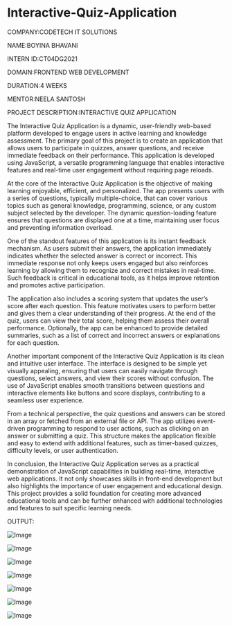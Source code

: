 # Interactive-Quiz-Application
COMPANY:CODETECH IT SOLUTIONS

NAME:BOYINA BHAVANI

INTERN ID:CT04DG2021

DOMAIN:FRONTEND WEB DEVELOPMENT

DURATION:4 WEEKS

MENTOR:NEELA SANTOSH

PROJECT DESCRIPTION:INTERACTIVE QUIZ APPLICATION

The Interactive Quiz Application is a dynamic, user-friendly web-based platform developed to engage users in active learning and knowledge assessment. The primary goal of this project is to create an application that allows users to participate in quizzes, answer questions, and receive immediate feedback on their performance. This application is developed using JavaScript, a versatile programming language that enables interactive features and real-time user engagement without requiring page reloads.

At the core of the Interactive Quiz Application is the objective of making learning enjoyable, efficient, and personalized. The app presents users with a series of questions, typically multiple-choice, that can cover various topics such as general knowledge, programming, science, or any custom subject selected by the developer. The dynamic question-loading feature ensures that questions are displayed one at a time, maintaining user focus and preventing information overload.

One of the standout features of this application is its instant feedback mechanism. As users submit their answers, the application immediately indicates whether the selected answer is correct or incorrect. This immediate response not only keeps users engaged but also reinforces learning by allowing them to recognize and correct mistakes in real-time. Such feedback is critical in educational tools, as it helps improve retention and promotes active participation.

The application also includes a scoring system that updates the user’s score after each question. This feature motivates users to perform better and gives them a clear understanding of their progress. At the end of the quiz, users can view their total score, helping them assess their overall performance. Optionally, the app can be enhanced to provide detailed summaries, such as a list of correct and incorrect answers or explanations for each question.

Another important component of the Interactive Quiz Application is its clean and intuitive user interface. The interface is designed to be simple yet visually appealing, ensuring that users can easily navigate through questions, select answers, and view their scores without confusion. The use of JavaScript enables smooth transitions between questions and interactive elements like buttons and score displays, contributing to a seamless user experience.

From a technical perspective, the quiz questions and answers can be stored in an array or fetched from an external file or API. The app utilizes event-driven programming to respond to user actions, such as clicking on an answer or submitting a quiz. This structure makes the application flexible and easy to extend with additional features, such as timer-based quizzes, difficulty levels, or user authentication.

In conclusion, the Interactive Quiz Application serves as a practical demonstration of JavaScript capabilities in building real-time, interactive web applications. It not only showcases skills in front-end development but also highlights the importance of user engagement and educational design. This project provides a solid foundation for creating more advanced educational tools and can be further enhanced with additional technologies and features to suit specific learning needs.

OUTPUT:

![Image](https://github.com/user-attachments/assets/48575877-74b1-4691-98f8-7778111518d9)

![Image](https://github.com/user-attachments/assets/db934aa0-4f89-447b-a51c-3792ef093f3c)

![Image](https://github.com/user-attachments/assets/484ab634-8a1f-49d1-b7b7-be22fbd4196f)

![Image](https://github.com/user-attachments/assets/2513ac88-f4f5-4ce0-960b-ce0acd6bfb26)

![Image](https://github.com/user-attachments/assets/55142698-8e7a-4cf8-9a51-39b83c955bf5)

![Image](https://github.com/user-attachments/assets/2bd3d0de-0473-4ec2-a5ec-6617d67f3524)

![Image](https://github.com/user-attachments/assets/57c69818-6446-4b31-beaf-15643ee3a0e2)


